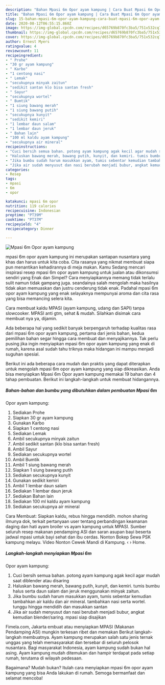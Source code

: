 ```yaml
---
description: "Bahan Mpasi 6m Opor ayam kampung | Cara Buat Mpasi 6m Opor ayam kampung Yang Enak Banget"
title: "Bahan Mpasi 6m Opor ayam kampung | Cara Buat Mpasi 6m Opor ayam kampung Yang Enak Banget"
slug: 15-bahan-mpasi-6m-opor-ayam-kampung-cara-buat-mpasi-6m-opor-ayam-kampung-yang-enak-banget
date: 2020-08-12T06:55:15.860Z
image: https://img-global.cpcdn.com/recipes/d65769b870fc3ba5/751x532cq70/mpasi-6m-opor-ayam-kampung-foto-resep-utama.jpg
thumbnail: https://img-global.cpcdn.com/recipes/d65769b870fc3ba5/751x532cq70/mpasi-6m-opor-ayam-kampung-foto-resep-utama.jpg
cover: https://img-global.cpcdn.com/recipes/d65769b870fc3ba5/751x532cq70/mpasi-6m-opor-ayam-kampung-foto-resep-utama.jpg
author: Ernest Myers
ratingvalue: 4
reviewcount: 11
recipeingredient:
- " Prohe"
- "30 gr ayam kampung"
- " Karbo"
- "1 centong nasi"
- " Lemak"
- "secukupnya minyak zaitun"
- "sedikit santan klo bisa santan fresh"
- " Sayur"
- "secukupnya wortel"
- " Bumtik"
- "1 siung bawang merah"
- "1 siung bawang putih"
- "secukupnya kunyit"
- "sedikit kemiri"
- "1 lembar daun salam"
- "1 lembar daun jeruk"
- " Bahan lain"
- "100 ml kaldu ayam kampung"
- "secukupnya air mineral"
recipeinstructions:
- "Cuci bersih semua bahan. potong ayam kampung agak kecil agar mudah saat diblender atau disaring"
- "Haluskan bawang merah, bawang putih, kunyit, dan kemiri. tumis bumbu halus serta daun salam dan jeruk menggunakan minyak zaitun."
- "Jika bumbu sudah harum masukkan ayam, tumis sebentar kemudian tambahkan air kaldu dan air mineral. tambahkan nasi serta wortel. tunggu hingga mendidih dan masukkan santan"
- "Jika air sudah menyusut dan nasi berubah menjadi bubur, angkat kemudian blender/saring. mpasi siap disajikan"
categories:
- Resep
tags:
- mpasi
- 6m
- opor

katakunci: mpasi 6m opor 
nutrition: 119 calories
recipecuisine: Indonesian
preptime: "PT39M"
cooktime: "PT37M"
recipeyield: "4"
recipecategory: Dinner

---
```



![Mpasi 6m
Opor ayam kampung](https://img-global.cpcdn.com/recipes/d65769b870fc3ba5/751x532cq70/mpasi-6m-opor-ayam-kampung-foto-resep-utama.jpg)


mpasi 6m
opor ayam kampung ini merupakan santapan nusantara yang khas dan harus untuk kita coba. Cita rasanya yang nikmat membuat siapa pun menantikan kehadirannya di meja makan.
Kamu Sedang mencari inspirasi resep mpasi 6m
opor ayam kampung untuk jualan atau dikonsumsi sendiri yang Enak dan Simpel? Cara menyiapkannya memang tidak terlalu sulit namun tidak gampang juga. seandainya salah mengolah maka hasilnya tidak akan memuaskan dan justru cenderung tidak enak. Padahal mpasi 6m
opor ayam kampung yang enak selayaknya mempunyai aroma dan cita rasa yang bisa memancing selera kita.

Cara membuat kaldu MPASI (ayam kampung, udang dan SAPI) tanpa slowcooker. MPASI anti gtm, sehat &amp; mudah. Silahkan disimak cara membuat nya ya, dijamin.

Ada beberapa hal yang sedikit banyak berpengaruh terhadap kualitas rasa dari mpasi 6m
opor ayam kampung, pertama dari jenis bahan, kedua pemilihan bahan segar hingga cara membuat dan menyajikannya. Tak perlu pusing jika ingin menyiapkan mpasi 6m
opor ayam kampung yang enak di rumah, karena asal sudah tahu triknya maka hidangan ini mampu menjadi suguhan spesial.


Berikut ini ada beberapa cara mudah dan praktis yang dapat diterapkan untuk mengolah mpasi 6m
opor ayam kampung yang siap dikreasikan. Anda bisa menyiapkan Mpasi 6m
Opor ayam kampung memakai 19 bahan dan 4 tahap pembuatan. Berikut ini langkah-langkah untuk membuat hidangannya.

<!--inarticleads1-->

##### Bahan-bahan dan bumbu yang dibutuhkan dalam pembuatan Mpasi 6m
Opor ayam kampung:

1. Sediakan  Prohe
1. Siapkan 30 gr ayam kampung
1. Gunakan  Karbo
1. Siapkan 1 centong nasi
1. Sediakan  Lemak
1. Ambil secukupnya minyak zaitun
1. Ambil sedikit santan (klo bisa santan fresh)
1. Ambil  Sayur
1. Sediakan secukupnya wortel
1. Ambil  Bumtik
1. Ambil 1 siung bawang merah
1. Siapkan 1 siung bawang putih
1. Sediakan secukupnya kunyit
1. Gunakan sedikit kemiri
1. Ambil 1 lembar daun salam
1. Sediakan 1 lembar daun jeruk
1. Sediakan  Bahan lain
1. Sediakan 100 ml kaldu ayam kampung
1. Sediakan secukupnya air mineral


Cara Membuat: Siapkan kaldu, rebus hingga mendidih. mohon sharing ilmunya dok, terkait pertanyaan user tentang perbandingan keamanan daging dan hati ayam broiler vs ayam kampung untuk MPASI. Sumber seluruh resep makanan pendamping ASI dan saran asupan bayi beserta jadwal mpasi untuk bayi sehat dan ibu cerdas. Nonton Bokep Sewa PSK kampung melayu. Video Nonton Cewek Mandi di Kampung. ‹ › Home. 

<!--inarticleads2-->

##### Langkah-langkah menyiapkan Mpasi 6m
Opor ayam kampung:

1. Cuci bersih semua bahan. potong ayam kampung agak kecil agar mudah saat diblender atau disaring
1. Haluskan bawang merah, bawang putih, kunyit, dan kemiri. tumis bumbu halus serta daun salam dan jeruk menggunakan minyak zaitun.
1. Jika bumbu sudah harum masukkan ayam, tumis sebentar kemudian tambahkan air kaldu dan air mineral. tambahkan nasi serta wortel. tunggu hingga mendidih dan masukkan santan
1. Jika air sudah menyusut dan nasi berubah menjadi bubur, angkat kemudian blender/saring. mpasi siap disajikan


Fimela.com, Jakarta embuat atau menyiapkan MPASI (Makanan Pendamping ASI) mungkin terkesan ribet dan memakan Berikut langkah-langkah membuatnya. Ayam kampung merupakan salah satu jenis ternak unggas yang telah memasyarakat dan tersebar di seluruh pelosok nusantara. Bagi masyarakat Indonesia, ayam kampung sudah bukan hal asing. Ayam kampung mudah ditemukan dan hampir terdapat pada setiap rumah, terutama di wilayah pedesaan. 

Bagaimana? Mudah bukan? Itulah cara menyiapkan mpasi 6m
opor ayam kampung yang bisa Anda lakukan di rumah. Semoga bermanfaat dan selamat mencoba!
